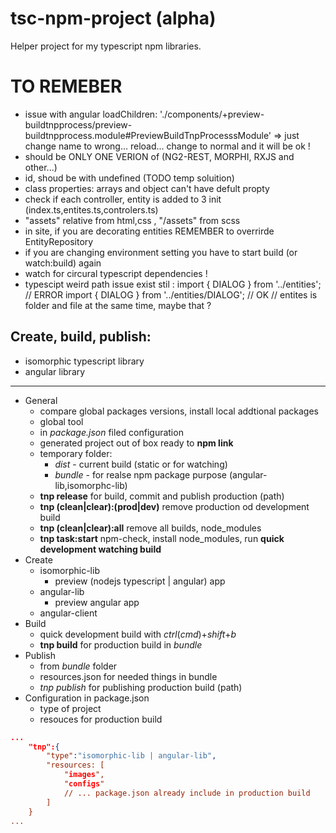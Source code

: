 # tsc-npm-project (alpha)

Helper project for my typescript npm libraries.




# TO REMEBER
- issue with angular loadChildren: './components/+preview-buildtnpprocess/preview-buildtnpprocess.module#PreviewBuildTnpProcesssModule'
     => just change name to wrong... reload... change to  normal and it will be ok !
- should be ONLY ONE VERION of (NG2-REST, MORPHI, RXJS and other...)
- id, shoud be with undefined (TODO temp soluition)
- class properties: arrays and object can't have defult propty
 - check if each controller, entity is added to 3 init (index.ts,entites.ts,controlers.ts)
 - "assets" relative from html,css ,  "/assets" from scss
- in site, if you are decorating entities REMEMBER to overrirde EntityRepository
- if you are changing environment setting you have to start build (or watch:build) again
- watch for circural typescript dependencies !
- typescipt weird path issue exist stil  :
import { DIALOG } from '../entities'; // ERROR 
import { DIALOG } from '../entities/DIALOG'; // OK
// entites is folder and file at the same time, maybe that ?

## Create, build, publish:
- isomorphic typescript library
- angular library

---


- General
    - compare global packages versions, install local addtional packages
    - global tool
    - in *package.json* filed configuration 
    - generated project out of box ready to **npm link**
    - temporary folder:
        - *dist* - current build (static or for watching)
        - *bundle* - for realse npm package purpose (angular-lib,isomorphc-lib)
    - **tnp release** for build, commit and publish production (path)
    - **tnp (clean|clear):(prod|dev)** remove production od development build
    - **tnp (clean|clear):all** remove all builds, node_modules
    - **tnp task:start** npm-check, install node_modules, run **quick development watching build**
- Create
    - isomorphic-lib
        - preview (nodejs typescript | angular) app
    - angular-lib
        - preview angular app
    - angular-client        
- Build
    - quick development build with *ctrl*(*cmd*)+*shift*+*b*
    - **tnp build** for production build in *bundle*
- Publish
    - from *bundle* folder
    - resources.json for needed things in bundle
    - *tnp publish* for publishing production build (path)
- Configuration in package.json
    - type of project
    - resouces for production build
```json
...
    "tnp":{
        "type":"isomorphic-lib | angular-lib",
        "resources: [
            "images",
            "configs"
            // ... package.json already include in production build
        ]
    }
...
```
